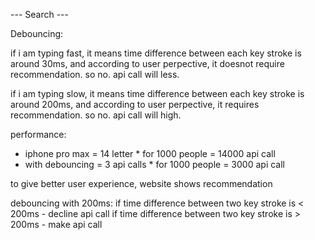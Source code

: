 ---  Search  ---

Debouncing:

  if i am typing fast, it means time difference between each key stroke is around 30ms, and according to user perpective, it doesnot require recommendation. so no. api call will less.

  if i am typing slow, it means time difference between each key stroke is around 200ms, and according to user perpective, it requires recommendation. so no. api call will high.

  performance:
   - iphone pro max = 14 letter * for 1000 people = 14000  api call
   - with debouncing = 3 api calls * for 1000 people = 3000 api call

 to give better user experience, website shows recommendation

 debouncing with 200ms: if time difference between two key stroke is < 200ms - decline api call
                        if time difference between two key stroke is > 200ms - make api call

